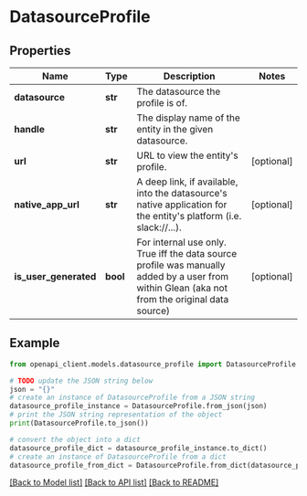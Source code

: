 # DatasourceProfile


## Properties

Name | Type | Description | Notes
------------ | ------------- | ------------- | -------------
**datasource** | **str** | The datasource the profile is of. | 
**handle** | **str** | The display name of the entity in the given datasource. | 
**url** | **str** | URL to view the entity&#39;s profile. | [optional] 
**native_app_url** | **str** | A deep link, if available, into the datasource&#39;s native application for the entity&#39;s platform (i.e. slack://...). | [optional] 
**is_user_generated** | **bool** | For internal use only. True iff the data source profile was manually added by a user from within Glean (aka not from the original data source) | [optional] 

## Example

```python
from openapi_client.models.datasource_profile import DatasourceProfile

# TODO update the JSON string below
json = "{}"
# create an instance of DatasourceProfile from a JSON string
datasource_profile_instance = DatasourceProfile.from_json(json)
# print the JSON string representation of the object
print(DatasourceProfile.to_json())

# convert the object into a dict
datasource_profile_dict = datasource_profile_instance.to_dict()
# create an instance of DatasourceProfile from a dict
datasource_profile_from_dict = DatasourceProfile.from_dict(datasource_profile_dict)
```
[[Back to Model list]](../README.md#documentation-for-models) [[Back to API list]](../README.md#documentation-for-api-endpoints) [[Back to README]](../README.md)



